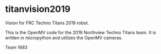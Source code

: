 # titanvision2019
Vision for FRC Techno Titans 2019 robot. 

This is the OpenMV code for the 2019 Northview Techno Titans team. 
It is written in micropython and utilizes the OpenMV cameras. 

Team 1683

